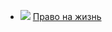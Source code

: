 * ![](/books/sf_action/Андрей%20Альтанов/Право%20на%20жизнь.jpg) [Право на жизнь](/books/sf_action/Андрей%20Альтанов/Право%20на%20жизнь)